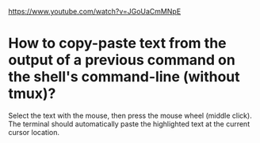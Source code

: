 <https://www.youtube.com/watch?v=JGoUaCmMNpE>

# How to copy-paste text from the output of a previous command on the shell's command-line (without tmux)?

Select the text with the mouse, then press the mouse wheel (middle click).
The  terminal should  automatically paste  the highlighted  text at  the current
cursor location.
